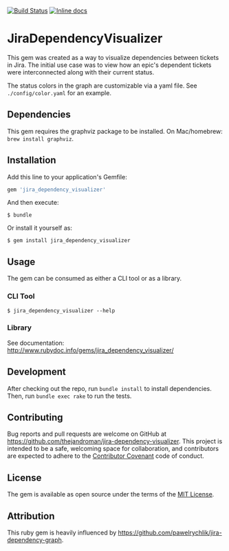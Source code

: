 [![Build Status](https://travis-ci.org/thejandroman/jira_dependency_visualizer.svg?branch=master)](https://travis-ci.org/thejandroman/jira_dependency_visualizer)
[![Inline docs](http://inch-ci.org/github/thejandroman/jira_dependency_visualizer.svg?branch=master)](http://inch-ci.org/github/thejandroman/jira_dependency_visualizer)

# JiraDependencyVisualizer

This gem was created as a way to visualize dependencies between
tickets in Jira. The initial use case was to view how an epic's
dependent tickets were interconnected along with their current status.

The status colors in the graph are customizable via a yaml file. See
`./config/color.yaml` for an example.

## Dependencies

This gem requires the graphviz package to be installed. On
Mac/homebrew: `brew install graphviz`.

## Installation

Add this line to your application's Gemfile:

```ruby
gem 'jira_dependency_visualizer'
```

And then execute:

    $ bundle

Or install it yourself as:

    $ gem install jira_dependency_visualizer

## Usage

The gem can be consumed as either a CLI tool or as a library.

### CLI Tool

    $ jira_dependency_visualizer --help

### Library

See documentation: http://www.rubydoc.info/gems/jira_dependency_visualizer/

## Development

After checking out the repo, run `bundle install` to install
dependencies. Then, run `bundle exec rake` to run the tests.

## Contributing

Bug reports and pull requests are welcome on GitHub at
https://github.com/thejandroman/jira-dependency-visualizer. This
project is intended to be a safe, welcoming space for collaboration,
and contributors are expected to adhere to the
[Contributor Covenant](http://contributor-covenant.org) code of
conduct.

## License

The gem is available as open source under the terms of the
[MIT License](http://opensource.org/licenses/MIT).

## Attribution

This ruby gem is heavily influenced by
https://github.com/pawelrychlik/jira-dependency-graph.
